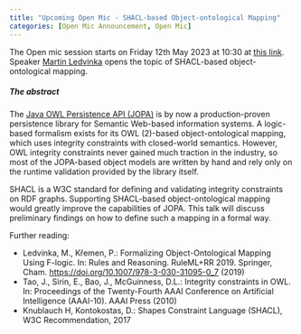 ```yaml
---
title: "Upcoming Open Mic - SHACL-based Object-ontological Mapping"
categories: [Open Mic Announcement, Open Mic]
---
```


The Open mic session starts on Friday 12th May 2023 at 10:30 at [this link](https://meet.jit.si/open-mic-kbss). Speaker [Martin Ledvinka](https://kbss.felk.cvut.cz/web/team#martin-ledvinka) opens the topic of SHACL-based object-ontological mapping.


##### The abstract

The [Java OWL Persistence API (JOPA)](https://github.com/kbss-cvut/jopa) is by now a production-proven persistence library for Semantic Web-based information systems.
A logic-based formalism exists for its OWL (2)-based object-ontological mapping, which uses integrity constraints with closed-world semantics. However,
OWL integrity constraints never gained much traction in the industry, so most of the JOPA-based object models are written by hand and rely only on the runtime
validation provided by the library itself.

SHACL is a W3C standard for defining and validating integrity constraints on RDF graphs. Supporting SHACL-based object-ontological mapping would greatly
improve the capabilities of JOPA. This talk will discuss preliminary findings on how to define such a mapping in a formal way.

Further reading:
* Ledvinka, M., Křemen, P.: Formalizing Object-Ontological Mapping Using F-logic. In: Rules and Reasoning. RuleML+RR 2019. Springer, Cham. https://doi.org/10.1007/978-3-030-31095-0_7 (2019)
* Tao, J., Sirin, E., Bao, J., McGuinness, D.L.: Integrity constraints in OWL. In: Proceedings of the Twenty-Fourth AAAI Conference on Artificial Intelligence (AAAI-10). AAAI Press (2010)
* Knublauch H, Kontokostas, D.: Shapes Constraint Language (SHACL), W3C Recommendation, 2017
